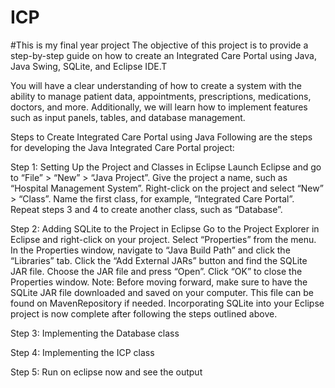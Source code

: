 # ICP
#This is my final year project
The objective of this project is to provide a step-by-step guide on how to create an Integrated Care Portal using Java, Java Swing, SQLite, and Eclipse IDE.T

You will have a clear understanding of how to create a system with the ability to manage patient data, appointments, prescriptions, medications, doctors, and more. Additionally, we will learn how to implement features such as input panels, tables, and database management.


Steps to Create Integrated Care Portal using Java
Following are the steps for developing the Java Integrated Care Portal project:

Step 1: Setting Up the Project and Classes in Eclipse
Launch Eclipse and go to “File” > “New” > “Java Project”.
Give the project a name, such as “Hospital Management System”.
Right-click on the project and select “New” > “Class”.
Name the first class, for example, “Integrated Care Portal”.
Repeat steps 3 and 4 to create another class, such as “Database”.

Step 2: Adding SQLite to the Project in Eclipse
Go to the Project Explorer in Eclipse and right-click on your project.
Select “Properties” from the menu.
In the Properties window, navigate to “Java Build Path” and click the “Libraries” tab.
Click the “Add External JARs” button and find the SQLite JAR file.
Choose the JAR file and press “Open”.
Click “OK” to close the Properties window.
Note: Before moving forward, make sure to have the SQLite JAR file downloaded and saved on your computer. This file can be found on MavenRepository if needed. Incorporating SQLite into your Eclipse project is now complete after following the steps outlined above.

Step 3: Implementing the Database class

Step 4: Implementing the ICP class

Step 5: Run on eclipse now and see the output
